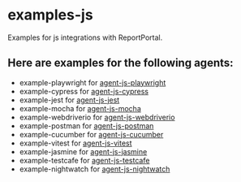 # examples-js
Examples for js integrations with ReportPortal.
## Here are examples for the following agents:

* example-playwright for [agent-js-playwright](https://github.com/reportportal/agent-js-playwright)
* example-cypress for [agent-js-cypress](https://github.com/reportportal/agent-js-cypress)
* example-jest for [agent-js-jest](https://github.com/reportportal/agent-js-jest)
* example-mocha for [agent-js-mocha](https://github.com/reportportal/agent-js-mocha)
* example-webdriverio for [agent-js-webdriverio](https://github.com/reportportal/agent-js-webdriverio)
* example-postman for [agent-js-postman](https://github.com/reportportal/agent-js-postman)
* example-cucumber for [agent-js-cucumber](https://github.com/reportportal/agent-js-cucumber)
* example-vitest for [agent-js-vitest](https://npmjs.com/package/@reportportal/agent-js-vitest)
* example-jasmine for [agent-js-jasmine](https://www.npmjs.com/package/@reportportal/agent-js-jasmine)
* example-testcafe for [agent-js-testcafe](https://www.npmjs.com/package/@reportportal/testcafe-reporter-agent-js-testcafe)
* example-nightwatch for [agent-js-nightwatch](https://www.npmjs.com/package/@reportportal/agent-js-nightwatch)
